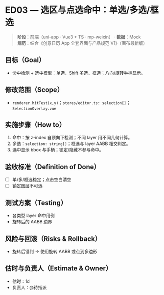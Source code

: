 # ED03 — 选区与点选命中：单选/多选/框选

> **阶段**：前端（uni-app · Vue3 + TS · mp-weixin） · **数据**：Mock  
> **规范**：结合《创意日历 App 全套界面与产品规范 V1》（画布最新版）

## 目标（Goal）
- 命中检测 + 选中模型：单选、Shift 多选、框选；八向/旋转手柄显示。

## 修改范围（Scope）
- `renderer.hitTest(x,y)`；`stores/editor.ts: selection[]`；`SelectionOverlay.vue`

## 实施步骤（How to）
1) 命中：按 z-index 自顶向下检测；不同 layer 用不同几何计算。
2) 多选：`selection: string[]`；框选与 layer AABB 相交判定。
3) 选中显示 bbox 与手柄；锁定/隐藏不参与命中。

## 验收标准（Definition of Done）
- [ ] 单/多/框选稳定；点击空白清空
- [ ] 锁定图层不可选

## 测试方案（Testing）
- 各类型 layer 命中用例
- 旋转后的 AABB 边界

## 风险与回滚（Risks & Rollback）
- 旋转后错判 → 使用旋转 AABB 或点到多边形

## 估时与负责人（Estimate & Owner）
- 估时：1d
- 负责人：@待指派
